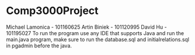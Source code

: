 # Comp3000Project
Michael Lamonica - 101160625
Artin Biniek - 101120995
David Hu - 101195027 
To run the program use any IDE that supports Java and run the main.java program, make sure to run the database.sql and initialrelations.sql in pgadmin before the java.
